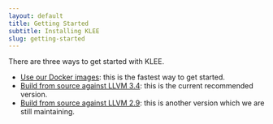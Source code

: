 ```yaml
---
layout: default
title: Getting Started
subtitle: Installing KLEE
slug: getting-started
---
```


There are three ways to get started with KLEE.

* [Use our Docker images]({{site.baseurl}}/docker): this is the fastest way to get started.
* [Build from source against LLVM 3.4]({{site.baseurl}}/build-llvm34): this is the current recommended version.
* [Build from source against LLVM 2.9]({{site.baseurl}}/build-llvm29): this is another version which we are still maintaining.
